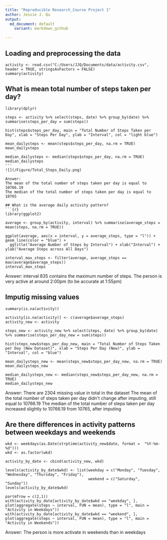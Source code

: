```yaml
---
title: "Reproducible Research_Course Project 1"
author: Jessie J. Qu
output:
  md_document: default
    variant: markdown_github

---
```


## Loading and preprocessing the data


```{r}
activity <- read.csv("C:/Users/JJQ/Documents/data/activity.csv", header = TRUE, stringsAsFactors = FALSE)
summary(activity)
```

## What is mean total number of steps taken per day?

```{r}
library(dplyr)

steps <- activity %>% select(steps, date) %>% group_by(date) %>% summarise(steps_per_day = sum(steps))

hist(steps$steps_per_day, main = "Total Number of Steps Taken per Day", xlab = "Steps Per Day", ylab = "Interval", col = "light blue")

mean_dailysteps <- mean(steps$steps_per_day, na.rm = TRUE)
mean_dailysteps

median_dailysteps <- median(steps$steps_per_day, na.rm = TRUE)
median_dailysteps
'''
![](/Figure/Total_Steps_Daily.png)

Answer: 
The mean of the total number of steps taken per day is equal to 10766.19
The median of the total number of steps taken per day is equal to 10765

## What is the average daily activity pattern?
```{r}
library(ggplot2)

average <- group_by(activity, interval) %>% summarise(average_steps = mean(steps, na.rm = TRUE))

ggplot(average, aes(x = interval, y = average_steps, type = "l")) + geom_line(color = "blue") + 
  ggtitle("Average Number of Steps by Interval") + xlab("Interval") + ylab("Average Steps across All Days")
  
interval_max_steps <- filter(average, average_steps == max(average$average_steps))
interval_max_steps
```

Answer: interval 835 contains the maximum number of steps. The person is very active at around 2:00pm (to be accurate at 1:55pm)

## Imputig missing values
```{r}
summary(is.na(activity))

activity[is.na(activity)] <- c(average$average_steps)
activity_new <- activity

steps_new <- activity_new %>% select(steps, date) %>% group_by(date) %>% summarise(steps_per_day_new = sum(steps))

hist(steps_new$steps_per_day_new, main = "Total Number of Steps Taken per Day (New Dataset)", xlab = "Steps Per Day (New)", ylab = "Interval", col = "blue")

mean_dailysteps_new <- mean(steps_new$steps_per_day_new, na.rm = TRUE)
mean_dailysteps_new

median_dailysteps_new <- median(steps_new$steps_per_day_new, na.rm = TRUE)
median_dailysteps_new
```

Answer: 
There are 2304 missing value in total in the dataset
The mean of the total number of steps taken per day didn't change after imputing, still equal to 10766.19
The median of the total number of steps taken per day increased slightly to 10766.19 from 10765, after imputing

## Are there differences in activity patterns between weekdays and weekends
```{r}
wkd <- weekdays(as.Date(strptime(activity_new$date, format =  "%Y-%m-%d")))
wkd <- as.factor(wkd)

activity_by_date <- cbind(activity_new, wkd)

levels(activity_by_date$wkd) <- list(weekday = c("Monday", "Tuesday", "Wednesday", "Thursday", "Friday"), 
                                     weekend = c("Saturday", "Sunday"))
levels(activity_by_date$wkd)

par(mfrow = c(2,1))
with(activity_by_date[activity_by_date$wkd == "weekday", ], plot(aggregate(steps ~ interval, FUN = mean), type = "l", main = "Activity in Weekdays"))
with(activity_by_date[activity_by_date$wkd == "weekend", ], plot(aggregate(steps ~ interval, FUN = mean), type = "l", main = "Activity in Weekends"))
```

Answer:
The person is more activate in weekends than in weekdays




